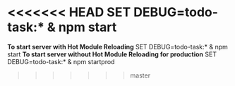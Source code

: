 <<<<<<< HEAD
SET DEBUG=todo-task:* & npm start
=======
**To start server with Hot Module Reloading** SET DEBUG=todo-task:* & npm start
**To start server without Hot Module Reloading for production** SET DEBUG=todo-task:* & npm startprod
>>>>>>> master

